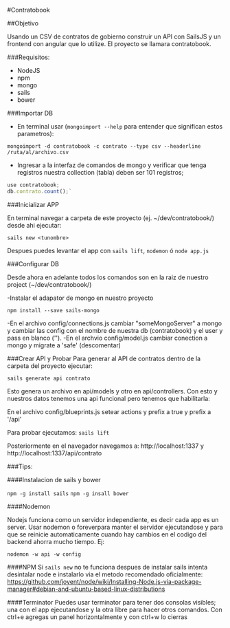 #Contratobook

##Objetivo

Usando un CSV de contratos de gobierno construir un API con SailsJS y un frontend con angular que lo utilize. El proyecto se llamara contratobook.

###Requisitos:

* NodeJS
* npm
* mongo
* sails
* bower


###Importar DB
- En terminal usar (`mongoimport --help` para entender que significan estos parametros): 

`mongoimport -d contratobook -c contrato --type csv --headerline /ruta/al/archivo.csv`

- Ingresar a la interfaz de comandos de mongo y verificar que tenga registros nuestra collection (tabla) deben ser 101 registros;

```javascript
use contratobook;
db.contrato.count();`
```

###Inicializar APP

En terminal navegar a carpeta de este proyecto (ej. ~/dev/contratobook/) desde ahi ejecutar:

`sails new <tunombre>`

Despues puedes levantar el app con `sails lift`, `nodemon` ó `node app.js`

###Configurar DB

Desde ahora en adelante todos los comandos son en la raiz de nuestro project (~/dev/contratobook/<tunombre>)

-Instalar el adapator de mongo en nuestro proyecto

`npm install --save sails-mongo`

-En el archivo config/connections.js cambiar "someMongoServer" a mongo y cambiar las config con el nombre de nuestra db (contratobook) y el user y pass en blanco ('').
-En el archvio config/model.js cambiar conection a mongo y migrate a 'safe' (descomentar)

###Crear API y Probar
Para generar al API de contratos dentro de la carpeta del proyecto ejecutar:

`sails generate api contrato`

Esto genera un archivo en api/models y otro en api/controllers. Con esto y nuestros datos tenemos una api funcional pero tenemos que habilitarla:

En el archivo config/blueprints.js setear actions y prefix a true y prefix a '/api'

Para probar ejecutamos:
`sails lift`

Posteriormente en el navegador navegamos a: http://localhost:1337 y http://localhost:1337/api/contrato


###Tips:

####Instalacion de sails y bower

`npm -g install sails`
`npm -g insall bower`

####Nodemon

Nodejs funciona como un servidor independiente, es decir cada app es un server. Usar nodemon o foreverpara manter el servidor ejecutandose y para que se reinicie automaticamente cuando hay cambios en el codigo del backend ahorra mucho tiempo. 
Ej:

`nodemon -w api -w config`

####NPM
Si `sails new` no te funciona despues de instalar sails intenta desintalar node e instalarlo via el metodo recomendado oficialmente:
https://github.com/joyent/node/wiki/Installing-Node.js-via-package-manager#debian-and-ubuntu-based-linux-distributions

####Terminator
Puedes usar terminator para tener dos consolas visibles; una con el app ejecutandose y la otra libre para hacer otros comandos. Con ctrl+e agregas un panel horizontalmente y con ctrl+w lo cierras